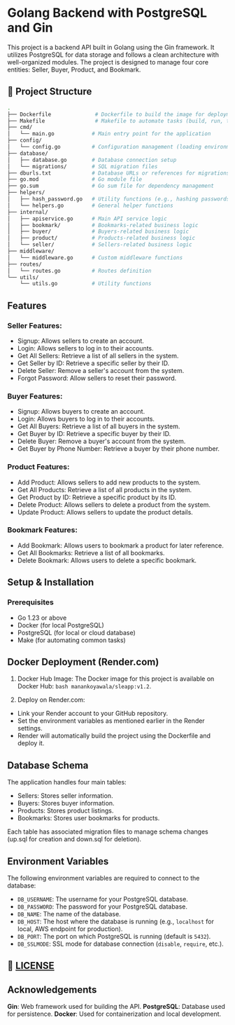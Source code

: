 # Golang Backend with PostgreSQL and Gin

This project is a backend API built in Golang using the Gin framework. It utilizes PostgreSQL for data storage and follows a clean architecture with well-organized modules. The project is designed to manage four core entities: Seller, Buyer, Product, and Bookmark.

## 📂 Project Structure

```bash 
.
├── Dockerfile              # Dockerfile to build the image for deployment
├── Makefile                # Makefile to automate tasks (build, run, test)
├── cmd/
│   └── main.go            # Main entry point for the application
├── config/
│   └── config.go          # Configuration management (loading environment variables)
├── database/
│   ├── database.go        # Database connection setup
│   └── migrations/        # SQL migration files
├── dburls.txt             # Database URLs or references for migrations
├── go.mod                 # Go module file
├── go.sum                 # Go sum file for dependency management
├── helpers/
│   ├── hash_password.go   # Utility functions (e.g., hashing passwords)
│   └── helpers.go         # General helper functions
├── internal/
│   ├── apiservice.go      # Main API service logic
│   ├── bookmark/          # Bookmarks-related business logic
│   ├── buyer/             # Buyers-related business logic
│   ├── product/           # Products-related business logic
│   └── seller/            # Sellers-related business logic
├── middleware/
│   └── middleware.go      # Custom middleware functions
├── routes/
│   └── routes.go          # Routes definition
└── utils/
    └── utils.go           # Utility functions

```

## Features

### Seller Features:

- Signup: Allows sellers to create an account.
- Login: Allows sellers to log in to their accounts.
- Get All Sellers: Retrieve a list of all sellers in the system.
- Get Seller by ID: Retrieve a specific seller by their ID.
- Delete Seller: Remove a seller's account from the system.
- Forgot Password: Allow sellers to reset their password.

### Buyer Features:

- Signup: Allows buyers to create an account.
- Login: Allows buyers to log in to their accounts.
- Get All Buyers: Retrieve a list of all buyers in the system.
- Get Buyer by ID: Retrieve a specific buyer by their ID.
- Delete Buyer: Remove a buyer's account from the system.
- Get Buyer by Phone Number: Retrieve a buyer by their phone number.

### Product Features:

- Add Product: Allows sellers to add new products to the system.
- Get All Products: Retrieve a list of all products in the system.
- Get Product by ID: Retrieve a specific product by its ID.
- Delete Product: Allows sellers to delete a product from the system.
- Update Product: Allows sellers to update the product details.

### Bookmark Features:

- Add Bookmark: Allows users to bookmark a product for later reference.
- Get All Bookmarks: Retrieve a list of all bookmarks.
- Delete Bookmark: Allows users to delete a specific bookmark.

## Setup & Installation

### Prerequisites
- Go 1.23 or above
- Docker (for local PostgreSQL)
- PostgreSQL (for local or cloud database)
- Make (for automating common tasks)

## Docker Deployment (Render.com)

1. Docker Hub Image: The Docker image for this project is available on Docker Hub: ```bash manankoyawala/sleapp:v1.2```.

2. Deploy on Render.com:

- Link your Render account to your GitHub repository.
- Set the environment variables as mentioned earlier in the Render settings.
- Render will automatically build the project using the Dockerfile and deploy it.

## Database Schema

The application handles four main tables:

- Sellers: Stores seller information.
- Buyers: Stores buyer information.
- Products: Stores product listings.
- Bookmarks: Stores user bookmarks for products.

Each table has associated migration files to manage schema changes (up.sql for creation and down.sql for deletion).

## Environment Variables

The following environment variables are required to connect to the database:

- ```DB_USERNAME```: The username for your PostgreSQL database.
- ```DB_PASSWORD```: The password for your PostgreSQL database.
- ```DB_NAME```: The name of the database.
- ```DB_HOST```: The host where the database is running (e.g., ```localhost``` for local, AWS endpoint for production).
- ```DB_PORT```: The port on which PostgreSQL is running (default is ```5432```).
- ```DB_SSLMODE```: SSL mode for database connection (```disable```, ```require```, etc.).

## 📜 [LICENSE](LICENSE)

## Acknowledgements

**Gin**: Web framework used for building the API.
**PostgreSQL**: Database used for persistence.
**Docker**: Used for containerization and local development.